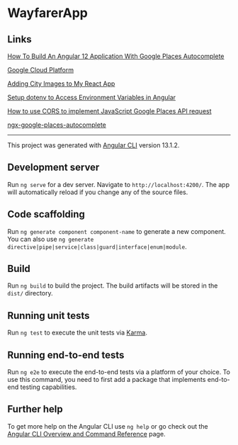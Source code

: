 # WayfarerApp

## Links
[How To Build An Angular 12 Application With Google Places Autocomplete](https://www.c-sharpcorner.com/article/how-to-build-an-angular-12-application-with-google-places-autocomplete/)

[Google Cloud Platform](https://console.cloud.google.com/)

[Adding City Images to My React App](https://codeburst.io/adding-city-images-to-your-react-app-14c937df2db2)

[Setup dotenv to Access Environment Variables in Angular](https://javascript.plainenglish.io/setup-dotenv-to-access-environment-variables-in-angular-9-f06c6ffb86c0)

[How to use CORS to implement JavaScript Google Places API request](https://stackoverflow.com/questions/42180788/how-to-use-cors-to-implement-javascript-google-places-api-request)

[ngx-google-places-autocomplete](https://www.npmjs.com/package/ngx-google-places-autocomplete)


-------------------------------

This project was generated with [Angular CLI](https://github.com/angular/angular-cli) version 13.1.2.

## Development server

Run `ng serve` for a dev server. Navigate to `http://localhost:4200/`. The app will automatically reload if you change any of the source files.

## Code scaffolding

Run `ng generate component component-name` to generate a new component. You can also use `ng generate directive|pipe|service|class|guard|interface|enum|module`.

## Build

Run `ng build` to build the project. The build artifacts will be stored in the `dist/` directory.

## Running unit tests

Run `ng test` to execute the unit tests via [Karma](https://karma-runner.github.io).

## Running end-to-end tests

Run `ng e2e` to execute the end-to-end tests via a platform of your choice. To use this command, you need to first add a package that implements end-to-end testing capabilities.

## Further help

To get more help on the Angular CLI use `ng help` or go check out the [Angular CLI Overview and Command Reference](https://angular.io/cli) page.
